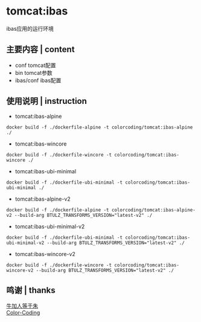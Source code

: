 # tomcat:ibas
ibas应用的运行环境

## 主要内容 | content
* conf                                tomcat配置
* bin                                 tomcat参数
* ibas/conf                           ibas配置

## 使用说明 | instruction
* tomcat:ibas-alpine
~~~
docker build -f ./dockerfile-alpine -t colorcoding/tomcat:ibas-alpine ./
~~~
* tomcat:ibas-wincore
~~~
docker build -f ./dockerfile-wincore -t colorcoding/tomcat:ibas-wincore ./
~~~
* tomcat:ibas-ubi-minimal
~~~
docker build -f ./dockerfile-ubi-minimal -t colorcoding/tomcat:ibas-ubi-minimal ./
~~~
* tomcat:ibas-alpine-v2
~~~
docker build -f ./dockerfile-alpine -t colorcoding/tomcat:ibas-alpine-v2 --build-arg BTULZ_TRANSFORMS_VERSION="latest-v2" ./
~~~
* tomcat:ibas-ubi-minimal-v2
~~~
docker build -f ./dockerfile-ubi-minimal -t colorcoding/tomcat:ibas-ubi-minimal-v2 --build-arg BTULZ_TRANSFORMS_VERSION="latest-v2" ./
~~~
* tomcat:ibas-wincore-v2
~~~
docker build -f ./dockerfile-wincore -t colorcoding/tomcat:ibas-wincore-v2 --build-arg BTULZ_TRANSFORMS_VERSION="latest-v2" ./
~~~

## 鸣谢 | thanks
[牛加人等于朱](http://baike.baidu.com/view/1769.htm "NiurenZhu")<br>
[Color-Coding](http://colorcoding.org/ "咔啦工作室")<br>
